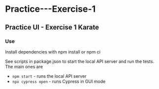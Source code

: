 # Practice---Exercise-1


## Practice UI - Exercise 1 Karate

### Use

Install dependencies with npm install or npm ci

See scripts in package.json to start the local API server and run the tests. The main ones are

- ```npm start``` - runs the local API server
- ```npx cypress open``` - runs Cypress in GUI mode
